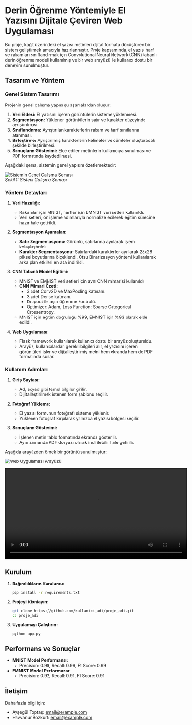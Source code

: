 # Derin Öğrenme Yöntemiyle El Yazısını Dijitale Çeviren Web Uygulaması

Bu proje, kağıt üzerindeki el yazısı metinleri dijital formata dönüştüren bir sistem geliştirmek amacıyla hazırlanmıştır. Proje kapsamında, el yazısı harf ve rakamları sınıflandırmak için Convolutional Neural Network (CNN) tabanlı derin öğrenme modeli kullanılmış ve bir web arayüzü ile kullanıcı dostu bir deneyim sunulmuştur.

## Tasarım ve Yöntem

### Genel Sistem Tasarımı
Projenin genel çalışma yapısı şu aşamalardan oluşur:
1. **Veri Eldesi:** El yazısını içeren görüntülerin sisteme yüklenmesi.
2. **Segmentasyon:** Yüklenen görüntülerin satır ve karakter düzeyinde ayrıştırılması.
3. **Sınıflandırma:** Ayrıştırılan karakterlerin rakam ve harf sınıflarına atanması.
4. **Birleştirme:** Ayrıştırılmış karakterlerin kelimeler ve cümleler oluşturacak şekilde birleştirilmesi.
5. **Sonuçların Gösterimi:** Elde edilen metinlerin kullanıcıya sunulması ve PDF formatında kaydedilmesi.

Aşağıdaki şema, sistemin genel yapısını özetlemektedir:

![Sistemin Genel Çalışma Şeması](path/to/schematic_image.png)  
_Şekil 1: Sistem Çalışma Şeması_

### Yöntem Detayları
1. **Veri Hazırlığı:**
   - Rakamlar için MNIST, harfler için EMNIST veri setleri kullanıldı.
   - Veri setleri, ön işleme adımlarıyla normalize edilerek eğitim sürecine hazır hale getirildi.

2. **Segmentasyon Aşamaları:**
   - **Satır Segmentasyonu:** Görüntü, satırlarına ayrılarak işlem kolaylaştırıldı.
   - **Karakter Segmentasyonu:** Satırlardaki karakterler ayrılarak 28x28 piksel boyutlarına ölçeklendi. Otsu Binarizasyon yöntemi kullanılarak arka plan etkileri en aza indirildi.

3. **CNN Tabanlı Model Eğitimi:**
   - MNIST ve EMNIST veri setleri için aynı CNN mimarisi kullanıldı.  
   - **CNN Mimari Özeti:** 
     - 3 adet Conv2D ve MaxPooling katmanı.
     - 3 adet Dense katmanı.
     - Dropout ile aşırı öğrenme kontrolü.
     - Optimizer: Adam, Loss Function: Sparse Categorical Crossentropy.
   - MNIST için eğitim doğruluğu %99, EMNIST için %93 olarak elde edildi.

4. **Web Uygulaması:**
   - Flask framework kullanılarak kullanıcı dostu bir arayüz oluşturuldu.
   - Arayüz, kullanıcılardan gerekli bilgileri alır, el yazısını içeren görüntüleri işler ve dijitalleştirilmiş metni hem ekranda hem de PDF formatında sunar.

### Kullanım Adımları
1. **Giriş Sayfası:**
   - Ad, soyad gibi temel bilgiler girilir.
   - Dijitalleştirilmek istenen form şablonu seçilir.
   
2. **Fotoğraf Yükleme:**
   - El yazısı formunun fotoğrafı sisteme yüklenir.
   - Yüklenen fotoğraf kırpılarak yalnızca el yazısı bölgesi seçilir.

3. **Sonuçların Gösterimi:**
   - İşlenen metin tablo formatında ekranda gösterilir.
   - Aynı zamanda PDF dosyası olarak indirilebilir hale getirilir.

Aşağıda arayüzden örnek bir görüntü sunulmuştur:

![Web Uygulaması Arayüzü](path/to/interface_image.png)  

<video width="600" controls>
  <source src="path/to/your-video.mp4" type="video/mp4">
  Tarayıcınız bu videoyu desteklemiyor.
</video>

## Kurulum
1. **Bağımlılıkların Kurulumu:**
   ```bash
   pip install -r requirements.txt
   ```
2. **Projeyi Klonlayın:**
   ```bash
   git clone https://github.com/kullanici_adi/proje_adi.git
   cd proje_adi
   ```
3. **Uygulamayı Çalıştırın:**
   ```bash
   python app.py
   ```

## Performans ve Sonuçlar
- **MNIST Model Performansı:**
  - Precision: 0.99, Recall: 0.99, F1 Score: 0.99
- **EMNIST Model Performansı:**
  - Precision: 0.92, Recall: 0.91, F1 Score: 0.91


## İletişim
Daha fazla bilgi için:
- Ayşegül Toptaş: [email@example.com](mailto:email@example.com)
- Havvanur Bozkurt: [email@example.com](mailto:email@example.com)
